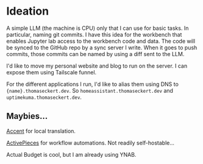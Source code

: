 # Ideation

A simple LLM (the machine is CPU) only that I can use for basic tasks. In particular, naming git commits. I have this idea for the workbench that enables Jupyter lab access to the workbench code and data. The code will be synced to the GitHub repo by a sync server I write. When it goes to push commits, those commits can be named by using a diff sent to the LLM.

I'd like to move my personal website and blog to run on the server. I can expose them using Tailscale funnel.

For the different applications I run, I'd like to alias them using DNS to `{name}.thomaseckert.dev`. So `homeassistant.thomaseckert.dev` and `uptimekuma.thomaseckert.dev`.

## Maybies...

[Accent](https://www.accent.reviews/) for local translation.

[ActivePieces](https://github.com/activepieces/activepieces) for workflow automations. Not readily self-hostable...

Actual Budget is cool, but I am already using YNAB.


